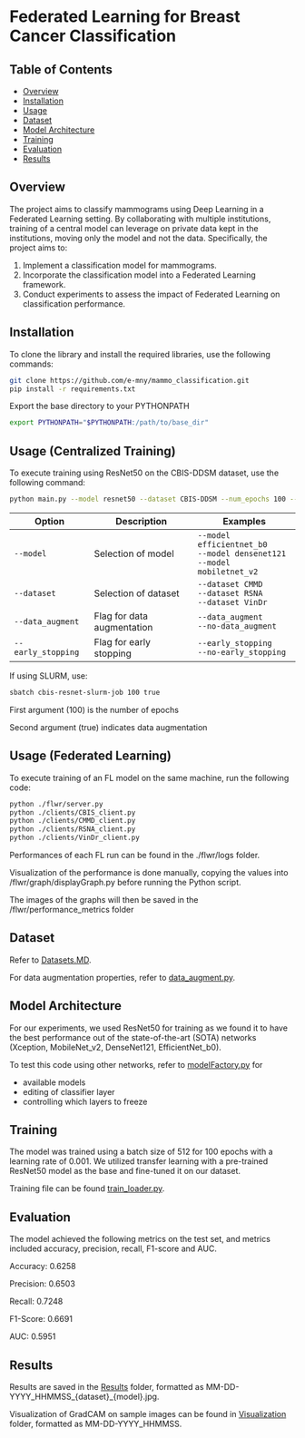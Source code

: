 # Federated Learning for Breast Cancer Classification

## Table of Contents

- [Overview](#overview)
- [Installation](#installation)
- [Usage](#usage)
- [Dataset](#dataset)
- [Model Architecture](#model-architecture)
- [Training](#training)
- [Evaluation](#evaluation)
- [Results](#results)

## Overview
The project aims to classify mammograms using Deep Learning in a Federated Learning setting. By collaborating with multiple institutions, training of a central model can leverage on private data kept in the institutions, moving only the model and not the data.
Specifically, the project aims to:
1) Implement a classification model for mammograms.
2) Incorporate the classification model into a Federated Learning framework.
3) Conduct experiments to assess the impact of Federated Learning on classification performance.

## Installation
To clone the library and install the required libraries, use the following commands:

```bash
git clone https://github.com/e-mny/mammo_classification.git
pip install -r requirements.txt
```

Export the base directory to your PYTHONPATH
```bash
export PYTHONPATH="$PYTHONPATH:/path/to/base_dir"
```

## Usage (Centralized Training)
To execute training using ResNet50 on the CBIS-DDSM dataset, use the following command:

```bash
python main.py --model resnet50 --dataset CBIS-DDSM --num_epochs 100 --data_augment --early_stopping
```

| Option              | Description                                     | Examples                         |
|---------------------|-------------------------------------------------|---------------------------------|
| `--model`         | Selection of model                          | `--model efficientnet_b0` <br> `--model densenet121` <br> `--model mobiletnet_v2` <br>    |
| `--dataset`   | Selection of dataset             | `--dataset CMMD` <br> `--dataset RSNA` <br> `--dataset VinDr` |
| `--data_augment`            | Flag for data augmentation          | `--data_augment` <br> `--no-data_augment`       |
| `--early_stopping`            | Flag for early stopping          | `--early_stopping` <br> `--no-early_stopping`       |

If using SLURM, use:

```bash
sbatch cbis-resnet-slurm-job 100 true
```
First argument (100) is the number of epochs

Second argument (true) indicates data augmentation

## Usage (Federated Learning)
To execute training of an FL model on the same machine, run the following code:
```bash
python ./flwr/server.py
python ./clients/CBIS_client.py
python ./clients/CMMD_client.py
python ./clients/RSNA_client.py
python ./clients/VinDr_client.py
```

Performances of each FL run can be found in the ./flwr/logs folder.

Visualization of the performance is done manually, copying the values into /flwr/graph/displayGraph.py before running the Python script.

The images of the graphs will then be saved in the /flwr/performance_metrics folder

## Dataset
Refer to [Datasets.MD](data/datasets.MD).

For data augmentation properties, refer to [data_augment.py](data_loading/data_augment.py).

## Model Architecture
For our experiments, we used ResNet50 for training as we found it to have the best performance out of the state-of-the-art (SOTA) networks (Xception, MobileNet_v2, DenseNet121, EfficientNet_b0).

To test this code using other networks, refer to [modelFactory.py](models/modelFactory.py) for
- available models
- editing of classifier layer
- controlling which layers to freeze

## Training
The model was trained using a batch size of 512 for 100 epochs with a learning rate of 0.001. We utilized transfer learning with a pre-trained ResNet50 model as the base and fine-tuned it on our dataset.

Training file can be found [train_loader.py](train/train_loader.py).


## Evaluation
The model achieved the following metrics on the test set, and metrics included accuracy, precision, recall, F1-score and AUC.

Accuracy: 0.6258

Precision: 0.6503

Recall: 0.7248

F1-Score: 0.6691

AUC: 0.5951


## Results
Results are saved in the [Results](results) folder, formatted as MM-DD-YYYY_HHMMSS_{dataset}_{model}.jpg.

Visualization of GradCAM on sample images can be found in [Visualization](visualization/samples/) folder, formatted as MM-DD-YYYY_HHMMSS.

